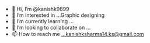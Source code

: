 - 👋 Hi, I’m @kanishk9899
- 👀 I’m interested in ...Graphic designing   
- 🌱 I’m currently learning ...
- 💞️ I’m looking to collaborate on ...
- 📫 How to reach me ...kanishksharma14.ks@gmail.com

<!---
kanishk9899/kanishk9899 is a ✨ special ✨ repository because its `README.md` (this file) appears on your GitHub profile.
You can click the Preview link to take a look at your changes.
--->

